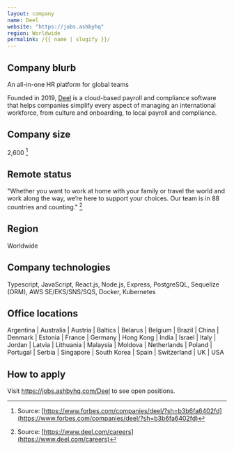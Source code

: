 ```yaml
---
layout: company
name: Deel
website: "https://jobs.ashbyhq"
region: Worldwide
permalink: /{{ name | slugify }}/
---
```


## Company blurb

An all-in-one HR platform for global teams

Founded in 2019, [Deel](https://www.deel.com/) is a cloud-based payroll and compliance software that helps companies simplify every aspect of managing an international workforce, from culture and onboarding, to local payroll and compliance.

## Company size

2,600 [^1]

[^1]: Source: [https://www.forbes.com/companies/deel/?sh=b3b6fa6402fd](https://www.forbes.com/companies/deel/?sh=b3b6fa6402fd)

## Remote status

"Whether you want to work at home with your family or travel the world and work along the way, we’re here to support your choices. Our team is in 88 countries and counting." [^2]

[^2]: Source: [https://www.deel.com/careers](https://www.deel.com/careers)

## Region

Worldwide

## Company technologies

Typescript, JavaScript, React.js, Node.js, Express, PostgreSQL, Sequelize (ORM), AWS SE/EKS/SNS/SQS, Docker, Kubernetes

## Office locations

Argentina | Australia | Austria | Baltics | Belarus | Belgium | Brazil | China | Denmark | Estonia | France | Germany | Hong Kong | India | Israel | Italy | Jordan | Latvia | Lithuania | Malaysia | Moldova | Netherlands | Poland | Portugal | Serbia | Singapore | South Korea | Spain | Switzerland | UK | USA

## How to apply

Visit https://jobs.ashbyhq.com/Deel to see open positions.